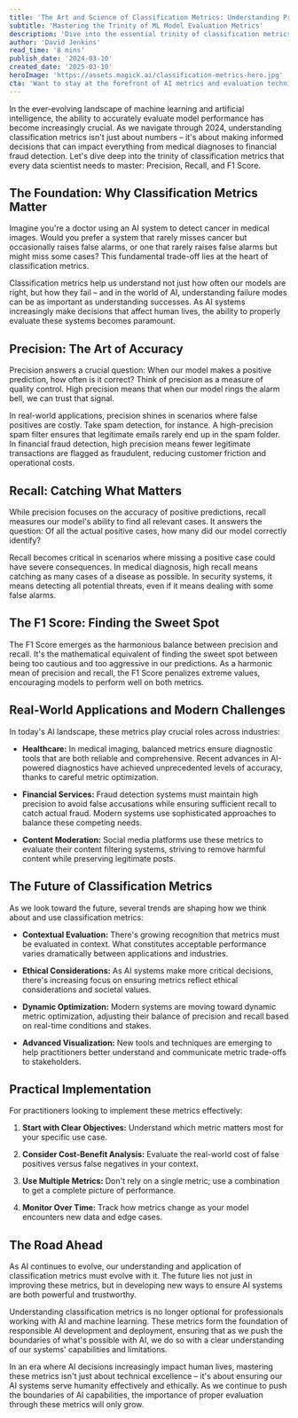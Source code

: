 ```yaml
---
title: 'The Art and Science of Classification Metrics: Understanding Precision, Recall, and F1 Score'
subtitle: 'Mastering the Trinity of ML Model Evaluation Metrics'
description: 'Dive into the essential trinity of classification metrics in machine learning: Precision, Recall, and F1 Score. Understand how these metrics shape AI system evaluation across healthcare, finance, and content moderation, while exploring their practical implementation and future trends in the evolving landscape of artificial intelligence.'
author: 'David Jenkins'
read_time: '8 mins'
publish_date: '2024-03-10'
created_date: '2025-03-10'
heroImage: 'https://assets.magick.ai/classification-metrics-hero.jpg'
cta: 'Want to stay at the forefront of AI metrics and evaluation techniques? Follow us on LinkedIn for regular insights, expert discussions, and the latest developments in machine learning metrics and responsible AI development.'
---
```


In the ever-evolving landscape of machine learning and artificial intelligence, the ability to accurately evaluate model performance has become increasingly crucial. As we navigate through 2024, understanding classification metrics isn't just about numbers – it's about making informed decisions that can impact everything from medical diagnoses to financial fraud detection. Let's dive deep into the trinity of classification metrics that every data scientist needs to master: Precision, Recall, and F1 Score.

## The Foundation: Why Classification Metrics Matter

Imagine you're a doctor using an AI system to detect cancer in medical images. Would you prefer a system that rarely misses cancer but occasionally raises false alarms, or one that rarely raises false alarms but might miss some cases? This fundamental trade-off lies at the heart of classification metrics.

Classification metrics help us understand not just how often our models are right, but how they fail – and in the world of AI, understanding failure modes can be as important as understanding successes. As AI systems increasingly make decisions that affect human lives, the ability to properly evaluate these systems becomes paramount.

## Precision: The Art of Accuracy

Precision answers a crucial question: When our model makes a positive prediction, how often is it correct? Think of precision as a measure of quality control. High precision means that when our model rings the alarm bell, we can trust that signal.

In real-world applications, precision shines in scenarios where false positives are costly. Take spam detection, for instance. A high-precision spam filter ensures that legitimate emails rarely end up in the spam folder. In financial fraud detection, high precision means fewer legitimate transactions are flagged as fraudulent, reducing customer friction and operational costs.

## Recall: Catching What Matters

While precision focuses on the accuracy of positive predictions, recall measures our model's ability to find all relevant cases. It answers the question: Of all the actual positive cases, how many did our model correctly identify?

Recall becomes critical in scenarios where missing a positive case could have severe consequences. In medical diagnosis, high recall means catching as many cases of a disease as possible. In security systems, it means detecting all potential threats, even if it means dealing with some false alarms.

## The F1 Score: Finding the Sweet Spot

The F1 Score emerges as the harmonious balance between precision and recall. It's the mathematical equivalent of finding the sweet spot between being too cautious and too aggressive in our predictions. As a harmonic mean of precision and recall, the F1 Score penalizes extreme values, encouraging models to perform well on both metrics.

## Real-World Applications and Modern Challenges

In today's AI landscape, these metrics play crucial roles across industries:

- **Healthcare:** In medical imaging, balanced metrics ensure diagnostic tools that are both reliable and comprehensive. Recent advances in AI-powered diagnostics have achieved unprecedented levels of accuracy, thanks to careful metric optimization.

- **Financial Services:** Fraud detection systems must maintain high precision to avoid false accusations while ensuring sufficient recall to catch actual fraud. Modern systems use sophisticated approaches to balance these competing needs.

- **Content Moderation:** Social media platforms use these metrics to evaluate their content filtering systems, striving to remove harmful content while preserving legitimate posts.

## The Future of Classification Metrics

As we look toward the future, several trends are shaping how we think about and use classification metrics:

- **Contextual Evaluation:** There's growing recognition that metrics must be evaluated in context. What constitutes acceptable performance varies dramatically between applications and industries.

- **Ethical Considerations:** As AI systems make more critical decisions, there's increasing focus on ensuring metrics reflect ethical considerations and societal values.

- **Dynamic Optimization:** Modern systems are moving toward dynamic metric optimization, adjusting their balance of precision and recall based on real-time conditions and stakes.

- **Advanced Visualization:** New tools and techniques are emerging to help practitioners better understand and communicate metric trade-offs to stakeholders.

## Practical Implementation

For practitioners looking to implement these metrics effectively:

1. **Start with Clear Objectives:** Understand which metric matters most for your specific use case.

2. **Consider Cost-Benefit Analysis:** Evaluate the real-world cost of false positives versus false negatives in your context.

3. **Use Multiple Metrics:** Don't rely on a single metric; use a combination to get a complete picture of performance.

4. **Monitor Over Time:** Track how metrics change as your model encounters new data and edge cases.

## The Road Ahead

As AI continues to evolve, our understanding and application of classification metrics must evolve with it. The future lies not just in improving these metrics, but in developing new ways to ensure AI systems are both powerful and trustworthy.

Understanding classification metrics is no longer optional for professionals working with AI and machine learning. These metrics form the foundation of responsible AI development and deployment, ensuring that as we push the boundaries of what's possible with AI, we do so with a clear understanding of our systems' capabilities and limitations.

In an era where AI decisions increasingly impact human lives, mastering these metrics isn't just about technical excellence – it's about ensuring our AI systems serve humanity effectively and ethically. As we continue to push the boundaries of AI capabilities, the importance of proper evaluation through these metrics will only grow.